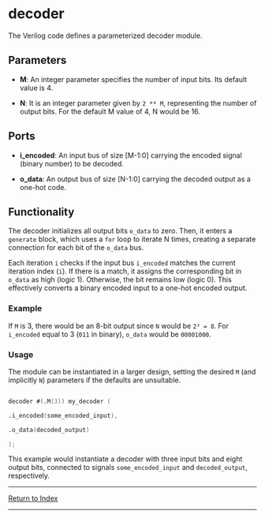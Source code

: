 # decoder

The Verilog code defines a parameterized decoder module.

## Parameters

- **M**: An integer parameter specifies the number of input bits. Its default value is 4.

- **N**: It is an integer parameter given by `2 ** M`, representing the number of output bits. For the default M value of 4, N would be 16.

## Ports

- **i_encoded**: An input bus of size [M-1:0] carrying the encoded signal (binary number) to be decoded.

- **o_data**: An output bus of size [N-1:0] carrying the decoded output as a one-hot code.

## Functionality

The decoder initializes all output bits `o_data` to zero. Then, it enters a `generate` block, which uses a `for` loop to iterate N times, creating a separate connection for each bit of the `o_data` bus.

Each iteration `i` checks if the input bus `i_encoded` matches the current iteration index (`i`). If there is a match, it assigns the corresponding bit in `o_data` as high (logic 1). Otherwise, the bit remains low (logic 0). This effectively converts a binary encoded input to a one-hot encoded output.

### Example

If `M` is 3, there would be an 8-bit output since `N` would be `2³ = 8`. For `i_encoded` equal to 3 (`011` in binary), `o_data` would be `00001000`.

### Usage

The module can be instantiated in a larger design, setting the desired `M` (and implicitly `N`) parameters if the defaults are unsuitable.

```verilog

decoder #(.M(3)) my_decoder (

.i_encoded(some_encoded_input),

.o_data(decoded_output)

);

```

This example would instantiate a decoder with three input bits and eight output bits, connected to signals `some_encoded_input` and `decoded_output`, respectively.

---

[Return to Index](index.md)

----------
